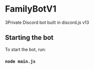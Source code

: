 # FamilyBotV1
3Private Discord bot built in discord.js v13

## Starting the bot

To start the bot, run:
### `node main.js`
